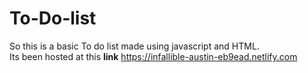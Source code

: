 # To-Do-list
So this is a basic To do list made using javascript and HTML.<br>
Its been hosted at this <b>link</b> https://infallible-austin-eb9ead.netlify.com

